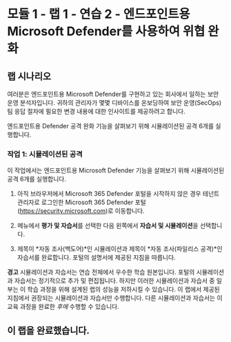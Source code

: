 ﻿# 모듈 1 - 랩 1 - 연습 2 - 엔드포인트용 Microsoft Defender를 사용하여 위협 완화

## 랩 시나리오

여러분은 엔드포인트용 Microsoft Defender를 구현하고 있는 회사에서 일하는 보안 운영 분석자입니다. 귀하의 관리자가 몇몇 디바이스를 온보딩하여 보안 운영(SecOps) 팀 응답 절차에 필요한 변경 내용에 대한 인사이트를 제공하려고 합니다.

엔드포인트용 Defender 공격 완화 기능을 살펴보기 위해 시뮬레이션된 공격 6개를 실행합니다.

### 작업 1: 시뮬레이션된 공격

이 작업에서는 엔드포인트용 Microsoft Defender 기능을 살펴보기 위해 시뮬레이션된 공격 6개를 실행합니다.

1. 아직 브라우저에서 Microsoft 365 Defender 포털을 시작하지 않은 경우 테넌트 관리자로 로그인한 Microsoft 365 Defender 포털(https://security.microsoft.com)로 이동합니다.

2. 메뉴에서 **평가 및 자습서**를 선택한 다음 왼쪽에서 **자습서 및 시뮬레이션**을 선택합니다.

3. 제목이 *자동 조사(백도어)*인 시뮬레이션과 제목이 *자동 조사(파일리스 공격)*인 자습서를 완료합니다.  포털의 설명서에 제공된 지침을 따릅니다.

**경고** 시뮬레이션과 자습서는 연습 전체에서 우수한 학습 원본입니다.  포털의 시뮬레이션과 자습서는 정기적으로 추가 및 편집됩니다.  하지만 이러한 시뮬레이션과 자습서 중 일부는 이 학습 과정을 위해 설계된 랩의 성능을 저하시킬 수 있습니다.  이 랩에서 제공된 지침에서 권장되는 시뮬레이션과 자습서만 수행합니다.  다른 시뮬레이션과 자습서는 이 교육 과정을 완료한 *후에* 수행할 수 있습니다.

## 이 랩을 완료했습니다.
